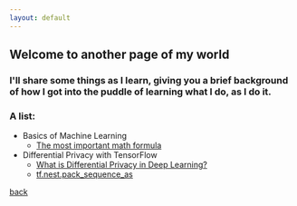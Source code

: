 ```yaml
---
layout: default
---
```


## Welcome to another page of my world

### I'll share some things as I learn, giving you a brief background of how I got into the puddle of learning what I do, as I do it.

### A list:
- Basics of Machine Learning
  - [The most important math formula](./norms.html)
- Differential Privacy with TensorFlow
  - [What is Differential Privacy in Deep Learning?](./dp_dl.html)
  - [tf.nest.pack_sequence_as](./tf-flatten-pack_sequence.html)

[back](./)
